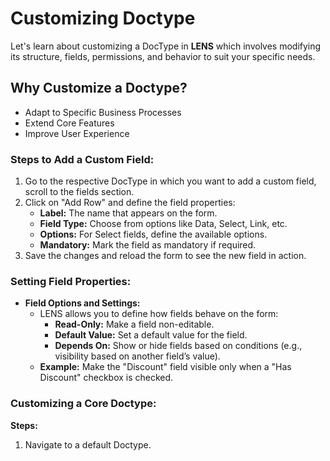 # **Customizing Doctype**

Let's learn about customizing a DocType in **LENS** which involves modifying its structure, fields, permissions, and behavior to suit your specific needs.

## Why Customize a Doctype?

- Adapt to Specific Business Processes
- Extend Core Features
- Improve User Experience

### Steps to Add a Custom Field:

1. Go to the respective DocType in which you want to add a custom field, scroll to the fields section.
2. Click on "Add Row" and define the field properties:
    -   **Label:** The name that appears on the form.
    -   **Field Type:** Choose from options like Data, Select, Link, etc.
    -   **Options:** For Select fields, define the available options.
    -   **Mandatory:** Mark the field as mandatory if required.
3. Save the changes and reload the form to see the new field in action.

### Setting Field Properties:

-   **Field Options and Settings:**
    -   LENS allows you to define how fields behave on the form:
        -   **Read-Only:** Make a field non-editable.
        -   **Default Value:** Set a default value for the field.
        -   **Depends On:** Show or hide fields based on conditions (e.g., visibility based on another field’s value).
    -   **Example:** Make the "Discount" field visible only when a "Has Discount" checkbox is checked.

### Customizing a Core Doctype:
**Steps:**

 1. Navigate to a default Doctype. 

<!--stackedit_data:
eyJoaXN0b3J5IjpbMTg4NjA2NDE0MywtNjE5ODk2MjgsMTQyOT
Q2NjE2MF19
-->